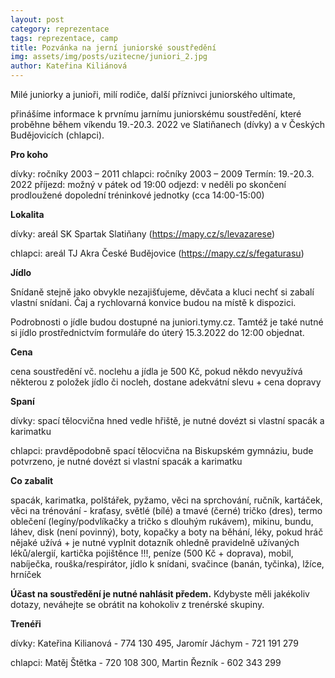 ```yaml
---
layout: post
category: reprezentace
tags: reprezentace, camp
title: Pozvánka na jerní juniorské soustředění
img: assets/img/posts/uzitecne/juniori_2.jpg
author: Kateřina Kiliánová
---
```


Milé juniorky a junioři, milí rodiče, další příznivci juniorského ultimate, 

přinášíme informace k prvnímu jarnímu juniorskému soustředění, které proběhne během víkendu 19.-20.3. 2022 ve Slatiňanech (dívky) a v Českých Budějovicích (chlapci).

**Pro koho**

dívky: ročníky 2003 – 2011
chlapci: ročníky 2003 – 2009
Termín: 19.-20.3. 2022
příjezd: možný v pátek od 19:00
odjezd: v neděli po skončení prodloužené dopolední tréninkové jednotky (cca 14:00-15:00)

**Lokalita**

dívky: areál SK Spartak Slatiňany (https://mapy.cz/s/levazarese)

chlapci: areál TJ Akra České Budějovice (https://mapy.cz/s/fegaturasu)
	
**Jídlo**

Snídaně stejně jako obvykle nezajišťujeme, děvčata a kluci nechť si zabalí vlastní snídani. Čaj a rychlovarná konvice budou na místě k dispozici.

Podrobnosti o jídle budou dostupné na juniori.tymy.cz. Tamtéž je také nutné si jídlo prostřednictvím formuláře do úterý 15.3.2022 do 12:00 objednat.

**Cena**

cena soustředění vč. noclehu a jídla je 500 Kč, pokud někdo nevyužívá některou z položek jídlo či nocleh, dostane adekvátní slevu + cena dopravy

**Spaní**

dívky: spací tělocvična hned vedle hřiště, je nutné dovézt si vlastní spacák a karimatku

chlapci: pravděpodobně spací tělocvična na Biskupském gymnáziu, bude potvrzeno, je nutné dovézt si vlastní spacák a karimatku

**Co zabalit**

spacák, karimatka, polštářek, pyžamo, věci na sprchování, ručník, kartáček, věci na trénování - kraťasy, světlé (bílé) a tmavé (černé) tričko (dres), termo oblečení (legíny/podvlíkačky a tričko s dlouhým rukávem), mikinu, bundu, láhev, disk (není povinný), boty, kopačky a boty na běhání, léky, pokud hráč nějaké užívá + je nutné vyplnit dotazník ohledně pravidelně užívaných léků/alergií, kartička pojištěnce !!!, peníze (500 Kč + doprava), mobil, nabíječka, rouška/respirátor, jídlo k snídani, svačince (banán, tyčinka), lžíce, hrníček

**Účast na soustředění je nutné nahlásit předem.** Kdybyste měli jakékoliv dotazy, neváhejte se obrátit na kohokoliv z trenérské skupiny.

**Trenéři**

dívky: Kateřina Kilianová - 774 130 495, Jaromír Jáchym - 721 191 279

chlapci: Matěj Štětka - 720 108 300, Martin Řezník - 602 343 299
